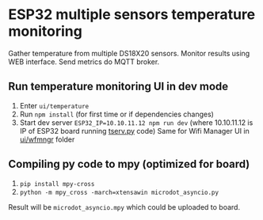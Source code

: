 # ESP32 multiple sensors temperature monitoring

Gather temperature from multiple DS18X20 sensors.
Monitor results using WEB interface.
Send metrics do MQTT broker.

## Run temperature monitoring UI in dev mode
1. Enter `ui/temperature`
2. Run `npm install` (for first time or if dependencies changes)
3. Start dev server `ESP32_IP=10.10.11.12 npm run dev` (where 10.10.11.12 is IP of ESP32 board running [tserv.py](tserv.py) code)
Same for Wifi Manager UI in [ui/wfmngr](ui/wfmngr) folder

## Compiling py code to mpy (optimized for board)
1. `pip install mpy-cross`
2. `python -m mpy_cross -march=xtensawin microdot_asyncio.py`

Result will be `microdot_asyncio.mpy` which could be uploaded to board.